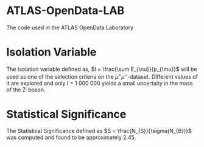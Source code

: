# ATLAS-OpenData-LAB
The code used in the ATLAS OpenData Laboratory

# Isolation Variable
The Isolation variable defined as,
$I = \frac{\sum E_{\nu}}{p_{\mu}}$ will be used as one of the selection criteria on the $\mu^{+}\mu^{-}$-dataset. Different values of it are explored and only I = 1 000 000 yields a small uncertaity in the mass of the Z-boson.

# Statistical Significance
The Statistical Significance defined as $S = \frac{N_{S}}{\sigma(N_{B})}$ was computed and found to be approximately 2.45.
